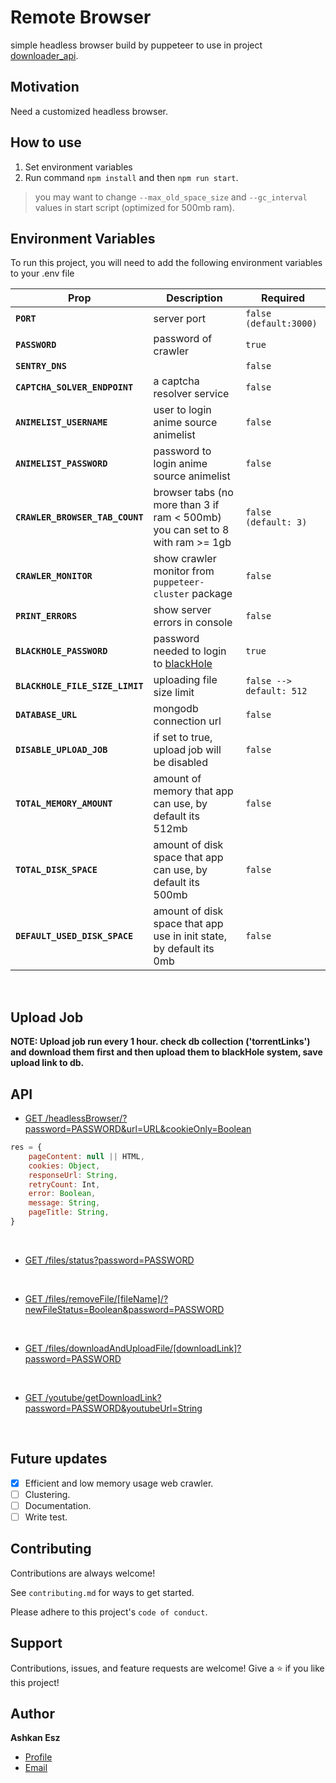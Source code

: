 # Remote Browser

simple headless browser build by puppeteer to use in
project [downloader_api](https://github.com/ashkan-esz/downloader_api).

## Motivation

Need a customized headless browser.

## How to use

1. Set environment variables
2. Run command `npm install` and then `npm run start`.

> you may want to change `--max_old_space_size` and `--gc_interval` values in start script (optimized for 500mb ram).

## Environment Variables

To run this project, you will need to add the following environment variables to your .env file

| Prop                            | Description                                                                   | Required                 |
|---------------------------------|-------------------------------------------------------------------------------|--------------------------|
| **`PORT`**                      | server port                                                                   | `false (default:3000)`   |
| **`PASSWORD`**                  | password of crawler                                                           | `true`                   |
| **`SENTRY_DNS`**                |                                                                               | `false`                  |
| **`CAPTCHA_SOLVER_ENDPOINT`**   | a captcha resolver service                                                    | `false`                  |
| **`ANIMELIST_USERNAME`**        | user to login anime source animelist                                          | `false`                  |
| **`ANIMELIST_PASSWORD`**        | password to login anime source animelist                                      | `false`                  |
| **`CRAWLER_BROWSER_TAB_COUNT`** | browser tabs (no more than 3 if ram < 500mb) you can set to 8 with ram >= 1gb | `false (default: 3)`     |
| **`CRAWLER_MONITOR`**           | show crawler monitor from `puppeteer-cluster` package                         | `false`                  |
| **`PRINT_ERRORS`**              | show server errors in console                                                 | `false`                  |
| **`BLACKHOLE_PASSWORD`**        | password needed to login to [blackHole](https://blackhole.run)                | `true`                   |
| **`BLACKHOLE_FILE_SIZE_LIMIT`** | uploading file size limit                                                     | `false --> default: 512` |
| **`DATABASE_URL`**              | mongodb connection url                                                        | `false`                  |
| **`DISABLE_UPLOAD_JOB`**        | if set to true, upload job will be disabled                                   | `false`                  |
| **`TOTAL_MEMORY_AMOUNT`**       | amount of memory that app can use, by default its 512mb                       | `false`                  |
| **`TOTAL_DISK_SPACE`**          | amount of disk space that app can use, by default its 500mb                   | `false`                  |
| **`DEFAULT_USED_DISK_SPACE`**   | amount of disk space that app use in init state, by default its 0mb           | `false`                  |

<br/>

## Upload Job

**NOTE: Upload job run every 1 hour. check db collection ('torrentLinks') and download them first and then upload them
to blackHole system, save upload link to db.**

## API

- [GET /headlessBrowser/?password=PASSWORD&url=URL&cookieOnly=Boolean](api/routes/headlessBrowser.js)

```javascript
res = {
    pageContent: null || HTML,
    cookies: Object,
    responseUrl: String,
    retryCount: Int,
    error: Boolean,
    message: String,
    pageTitle: String,
}
```

<br/>

- [GET /files/status?password=PASSWORD](api/routes/filesRouter.js)

<br/>

- [GET /files/removeFile/[fileName]/?newFileStatus=Boolean&password=PASSWORD](api/routes/filesRouter.js)

<br/>

- [GET /files/downloadAndUploadFile/[downloadLink]?password=PASSWORD](api/routes/filesRouter.js)

<br/>

- [GET /youtube/getDownloadLink?password=PASSWORD&youtubeUrl=String](api/routes/youtubeRouter.js)

<br/>

## Future updates

- [x]  Efficient and low memory usage web crawler.
- [ ]  Clustering.
- [ ]  Documentation.
- [ ]  Write test.

## Contributing

Contributions are always welcome!

See `contributing.md` for ways to get started.

Please adhere to this project's `code of conduct`.

## Support

Contributions, issues, and feature requests are welcome!
Give a ⭐️ if you like this project!

## Author

**Ashkan Esz**

- [Profile](https://github.com/ashkan-esz "Ashkan esz")
- [Email](mailto:ashkanaz2828@gmail.com?subject=Hi "Hi!")
